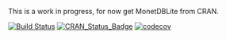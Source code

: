 This is a work in progress, for now get MonetDBLite from CRAN.

[![Build Status](https://travis-ci.org/hannesmuehleisen/MonetDBLite.svg?branch=master)](https://travis-ci.org/hannesmuehleisen/MonetDBLite)
[![CRAN_Status_Badge](http://www.r-pkg.org/badges/version/MonetDBLite)](http://cran.r-project.org/package=MonetDBLite)
[![codecov](https://codecov.io/gh/hannesmuehleisen/MonetDBLite/branch/master/graph/badge.svg)](https://codecov.io/gh/hannesmuehleisen/MonetDBLite)
